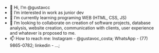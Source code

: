 - 👋 Hi, I’m @gustavcc
- 👀 I’m interested in work as junior dev
- 🌱 I’m currently learning programing WEB (HTML, CSS, JS)
- 💞️ I’m looking to collaborate on creation of software projects, database analysis, website creation, communication with clients, user experience and whatever is proposed to me.
- 📫 How to reach me: Instagram - @gustavoc_costa; WhatsApp - (77) 9865-0782; linkedin - ...;

<!---
gustavcc/gustavcc is a ✨ special ✨ repository because its `README.md` (this file) appears on your GitHub profile.
You can click the Preview link to take a look at your changes.
--->
